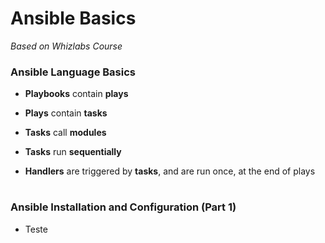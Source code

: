 # Ansible Basics

*Based on Whizlabs Course*

### Ansible Language Basics

- **Playbooks** contain **plays**

- **Plays** contain **tasks**

- **Tasks** call **modules**

- **Tasks** run **sequentially**

- **Handlers** are triggered by **tasks**, and are run once, at the end of plays

#

### Ansible Installation and Configuration (Part 1)

- Teste
